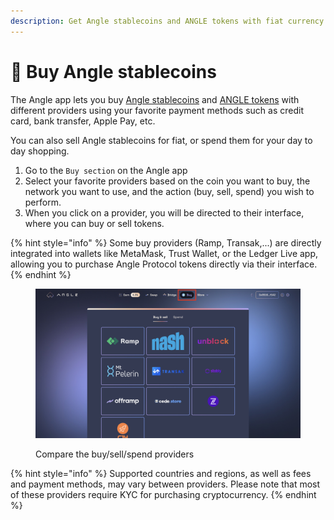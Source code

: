 ```yaml
---
description: Get Angle stablecoins and ANGLE tokens with fiat currency
---
```


# 🛒 Buy Angle stablecoins

The Angle app lets you buy [Angle stablecoins](https://www.angle.money/) and [ANGLE tokens](https://blog.angle.money/angle-token-explained-voting-power-incentives-and-benefits) with different providers using your favorite payment methods such as credit card, bank transfer, Apple Pay, etc.

You can also sell Angle stablecoins for fiat, or spend them for your day to day shopping.

1. Go to the `Buy section` on the Angle app
2. Select your favorite providers based on the coin you want to buy, the network you want to use, and the action (buy, sell, spend) you wish to perform.
3. When you click on a provider, you will be directed to their interface, where you can buy or sell tokens.

{% hint style="info" %}
Some buy providers (Ramp, Transak,...) are directly integrated into wallets like MetaMask, Trust Wallet, or the Ledger Live app, allowing you to purchase Angle Protocol tokens directly via their interface.
{% endhint %}

<figure><img src="../.gitbook/assets/‎Buy guide.‎001.jpeg" alt=""><figcaption><p>Compare the buy/sell/spend providers</p></figcaption></figure>

{% hint style="info" %}
Supported countries and regions, as well as fees and payment methods, may vary between providers. Please note that most of these providers require KYC for purchasing cryptocurrency.
{% endhint %}
